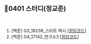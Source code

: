 ## 📘0401 스터디(정교준)
</br>

1. [백준] G3_19238_스타트 택시 [[정답코드](G3_19238_스타트택시.md)]
2. [백준] G4_17142_연구소3 [[정답코드](G4_17142_연구소3.md)]
